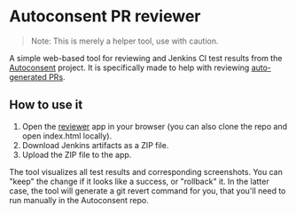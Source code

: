 # Autoconsent PR reviewer

> Note: This is merely a helper tool, use with caution.

A simple web-based tool for reviewing and Jenkins CI test results from the [Autoconsent](https://github.com/duckduckgo/autoconsent) project. It is specifically made to help with reviewing [auto-generated PRs](https://github.com/duckduckgo/autoconsent/pull/885).

## How to use it
1. Open the [reviewer](https://zok.pw/autoconsent-review-tool/) app in your browser (you can also clone the repo and open index.html locally).
2. Download Jenkins artifacts as a ZIP file.
3. Upload the ZIP file to the app.

The tool visualizes all test results and corresponding screenshots. You can "keep" the change if it looks like a success, or "rollback" it. In the latter case, the tool will generate a git revert command for you, that you'll need to run manually in the Autoconsent repo.
